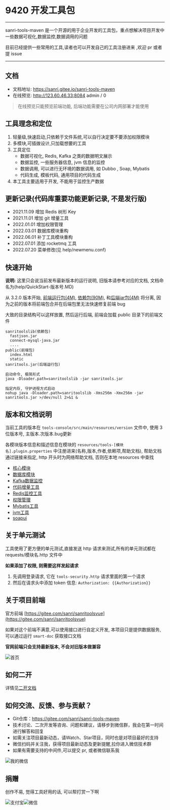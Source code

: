 # 9420 开发工具包
---
sanri-tools-maven 是一个开源的用于企业开发的工具包，重点想解决项目开发中一些数据可视化,数据监控,数据调用的问题

目前已经提供一些常用的工具,读者也可以开发自己的工具注册进来 ,欢迎 pr 或者提 issue 

---

## 文档

* 文档地址: https://sanri.gitee.io/sanri-tools-maven
* 在线预览: http://123.60.46.33:8084  admin / 0 

> 在线预览只能预览前端功能, 后端功能需要在公司内网部署才能使用

## 工具理念和定位

1. 轻量级,快速启动,只依赖于文件系统,可以自行决定要不要添加权限模块 
2. 多模块,可插拨设计,只加载想要的工具
3. 工具定位
   * 数据可视化, Redis, Kafka 之类的数据明文展示
   * 数据监控, 一些服务器信息, jvm 信息的监控
   * 数据调用, 可以进行无环境的数据调用, 如 Dubbo , Soap, Mybatis 
   * 代码生成, 模板代码, 通用项目的代码生成
4. 本工具主要适用于开发, 不能用于监控生产数据

## 更新记录(代码库重要功能更新记录, 不是发行版)

* 2021.11.09 增加 Redis 树形 Key
* 2021.11.01 增加 git 增量工具
* 2022.01.01 增加权限管理
* 2022.03.01 数据库模块重构
* 2022.06.01 补丁工具模块重构
* 2022.07.01 添加 rocketmq 工具
* 2022.07.20 菜单修改(见 help/newmenu.conf)

## 快速开始
**说明:** 这里只会说当前发布最新版本的运行说明, 旧版本请参考对应的文档, 文档命名为(help/QuickStart-版本号.MD)

从 3.2.0 版本开始, [前端运行包(4M)](), [依赖包(90M)](), 和[后端jar包(4M)]() 将分离, 因为之前的版本将前端包合并在后端包里无法快速修复前端 bug 

大致的目录结构可以这样放置, 然后运行后端, 前端会加载 public 目录下的前端文件

```
sanritoolslib(依赖包)
  fastjson.jar
  connect-mysql-java.jar 
  ....
public(前端包)
  index.html
  static
sanritools.jar(后端运行包)

启动命令, 极简形式
java -Dloader.path=sanritoolslib -jar sanritools.jar

指定内存, 守护进程方式启动
nohup java -Dloader.path=sanritoolslib -Xms256m -Xmx256m -jar sanritools.jar >/dev/null 2>&1 & 
```


## 版本和文档说明
当前工具的版本在 `tools-console/src/main/resources/version` 文件中, 使用 3 位版本号, 主版本.次版本.bug更新

各模块版本信息和描述信息在模块的 `resources/tools-[模块名].plugin.properties` 中注册进来(名称,版本,作者,依赖项,帮助文档), 
帮助文档通过链接来指定, http 开头时为网络帮助文档, 否则在本地 resources 中查找 

* [核心模块](tools-core/src/main/resources/tools-core-introduce.md)
* [数据库模块](tools-database/src/main/resources/tools-database-introduce.md)
* [Kafka数据监控](tools-kafka/src/main/resources/tools-kafka-introduce.md)
* [代码增量工具](tools-patchcode/src/main/resources/tools-patchcode-introduce.md)
* [Redis监控工具](tools-redis/src/main/resources/tools-redis-introduce.md)
* [权限管理](tools-security/src/main/resources/tools-security-introduce.md)
* [Mybatis工具](tools-mybatis/src/main/resources/tools-mybatis-introduce.md)
* [jvm工具](tools-jvm/src/main/resources/tools-jvm-introduce.md)
* [soapui](tools-soap/src/main/resources/tools-soap-introduce.md)

## 关于单元测试
工具使用了更方便的单元测试,直接发送 http 请求来测试,所有的单元测试都在 requests/模块名.http 文件中

**如果添加了权限, 则需要这样发起请求**

1. 先调用登录请求, 它在 `tools-security.http` 请求里面的第一个请求
2. 然后在请求头中添加 token 信息: `Authorization: {{Authorization}}`

## 关于项目前端
官方前端 [https://gitee.com/sanri/sanritoolsvue](https://gitee.com/sanri/sanritoolsvue)

如果对这个前端不满意,可以使用接口进行自定义开发, 本项目只是提供数据服务, 可以通过运行 `smart-doc` 获取接口文档 

**官网前端只会支持最新版本, 不会对旧版本做兼容**

![首页](http://pic.yupoo.com/sanri1993/3ae171e2/25570811.png)

## 如何二开
详情见[二开文档](help/contribute.md)

## 如何交流、反馈、参与贡献？

* Git仓库：https://gitee.com/sanri/sanri-tools-maven
* 技术讨论、二次开发等咨询、问题和建议，请移步到微信群，我会在第一时间进行解答和回复
* 如需关注项目最新动态，请Watch、Star项目，同时也是对项目最好的支持
* 微信扫码并关注我，获得项目最新动态及更新提醒,拉你进入微信技术群
* 如果有需要支持的中间件,可以提交 pr, 或者微信联系我

![我的微信](https://images.gitee.com/uploads/images/2020/0802/183913_c89fb735_409739.jpeg)

## 捐赠
创作不易, 觉得工具好用的话, 可以帮打赏一下啊

![支付宝](http://pic.yupoo.com/sanri1993/0ee103ad/medium.jpg)![微信](http://pic.yupoo.com/sanri1993/b1c913bf/medium.jpg)